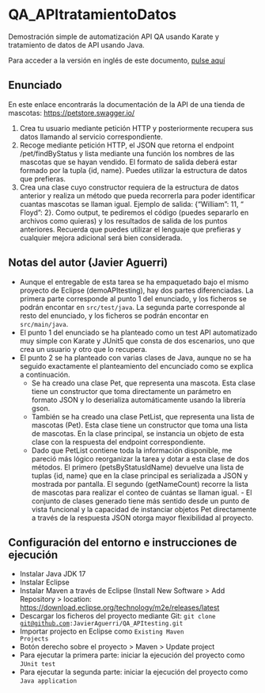 # QA_APItratamientoDatos

Demostración simple de automatización API QA usando Karate y tratamiento de datos de API usando Java.

Para acceder a la versión en inglés de este documento, <a href="README.md">pulse aquí</a>

## Enunciado

En este enlace encontrarás la documentación de la API de una tienda de mascotas: https://petstore.swagger.io/
1. Crea tu usuario mediante petición HTTP y posteriormente recupera sus datos llamando al servicio correspondiente.
2. Recoge mediante petición HTTP, el JSON que retorna el endpoint /pet/findByStatus y lista
mediante una función los nombres de las mascotas que se hayan vendido. El formato de salida deberá estar formado por la tupla {id, name}. Puedes utilizar la estructura de datos que prefieras.
3. Crea una clase cuyo constructor requiera de la estructura de datos anterior y realiza un método que pueda recorrerla para poder identificar cuantas mascotas se llaman igual. Ejemplo de salida: {“William”: 11, “ Floyd”: 2}. Como output, te pediremos el código (puedes separarlo en archivos como quieras) y los resultados de salida de los puntos anteriores. Recuerda que puedes utilizar el lenguaje que prefieras y cualquier mejora adicional será bien considerada.

## Notas del autor (Javier Aguerri)
- Aunque el entregable de esta tarea se ha empaquetado bajo el mismo proyecto de Eclipse (demoAPItesting), hay dos partes diferenciadas. La primera parte corresponde al punto 1 del enunciado, y los ficheros se podrán encontar en <code>src/test/java</code>. La segunda parte corresponde al resto del enunciado, y los ficheros se podrán encontar en <code>src/main/java</code>. 
- El punto 1 del enunciado se ha planteado como un test API automatizado muy simple con Karate y JUnit5 que consta de dos escenarios, uno que crea un usuario y otro que lo recupera. 
- El punto 2 se ha planteado con varias clases de Java, aunque no se ha seguido exactamente el planteamiento del encunciado como se explica a continuación.
	- Se ha creado una clase Pet, que representa una mascota. Esta clase tiene un constructor que toma directamente un parámetro en formato JSON y lo deserializa automáticamente usando la librería gson.
	- También se ha creado una clase PetList, que representa una lista de mascotas (Pet). Esta clase tiene un constructor que toma una lista de mascotas. En la clase principal, se instancia un objeto de esta clase con la respuesta del endpoint correspondiente.
	- Dado que PetList contiene toda la información disponible, me pareció más lógico reorganizar la tarea y dotar a esta clase de dos métodos. El primero (petsByStatusIdName) devuelve una lista de tuplas {id, name} que en la clase principal es serializada a JSON y mostrada por pantalla. El segundo (getNameCount) recorre la lista de mascotas para realizar el conteo de cuántas se llaman igual. 		- El conjunto de clases generado tiene más sentido desde un punto de vista funcional y la capacidad de instanciar objetos Pet directamente a través de la respuesta JSON otorga mayor flexibilidad al proyecto.
	
## Configuración del entorno e instrucciones de ejecución

- Instalar Java JDK 17
- Instalar Eclipse
- Instalar Maven a través de Eclipse (Install New Software > Add Repository > location: https://download.eclipse.org/technology/m2e/releases/latest
- Descargar los ficheros del proyecto mediante Git: <code>git clone git@github.com:JavierAguerri/QA_APItesting.git</code>
- Importar projecto en Eclipse como <code>Existing Maven Projects</code>
- Botón derecho sobre el proyecto > Maven > Update project
- Para ejecutar la primera parte: iniciar la ejecución del proyecto como <code>JUnit test</code>
- Para ejecutar la segunda parte: iniciar la ejecución del proyecto como <code>Java application</code>
